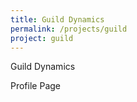 ```yaml
---
title: Guild Dynamics
permalink: /projects/guild
project: guild
---
```


Guild Dynamics

Profile Page
